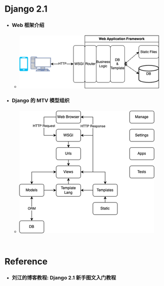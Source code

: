 Django 2.1
=====
* ### Web 框架介绍
    * ### ![image](https://raw.githubusercontent.com/GitHub-WeiChiang/main/master/Django/Django%202.1/WebApplicationFramework.png)
* ### Django 的 MTV 模型组织
    * ### ![image](https://raw.githubusercontent.com/GitHub-WeiChiang/main/master/Django/Django%202.1/MTV.png)
<br />

Reference
=====
* ### 刘江的博客教程: Django 2.1 新手图文入门教程
<br />
